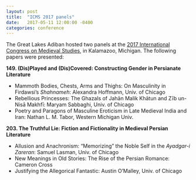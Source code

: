 ```yaml
---
layout: post
title:  "ICMS 2017 panels"
date:   2017-05-11 12:00:00 -0400
categories: conference
---
```


The Great Lakes Adiban hosted two panels at the [2017 International Congress on Medieval Studies](http://www.wmich.edu/medievalcongress/), in Kalamazoo, Michigan. The following papers were presented:

**149. (Dis)Played and (Dis)Covered: Constructing Gender in Persianate Literature**

- Mammoth Bodies, Chests, Arms and Thighs: On Masculinity in Firdawsi’s
*Shahnameh*: Alexandra Hoffmann, Univ. of Chicago
- Rebellious Princesses: The Ghazals of Jahān Malik Khātun and Zīb un-Nisā Makhfī: Maryam Sabbaghi, Univ. of Chicago
- Poetry and Paragons of Masculine Eroticism in Late Medieval India and Iran: Nathan L. M. Tabor, Western Michigan Univ.

**203. The Truthful Lie: Fiction and Fictionality in Medieval Persian Literature**

- Allusion and Anachronism: “Memorizing” the Noble Self in the *Ayadgar-i Zareran*: Samuel Lasman, Univ. of Chicago
- New Meanings in Old Stories: The Rise of the Persian Romance: Cameron Cross
- Justifying the Allegorical Fantastic: Austin O’Malley, Univ. of Chicago
